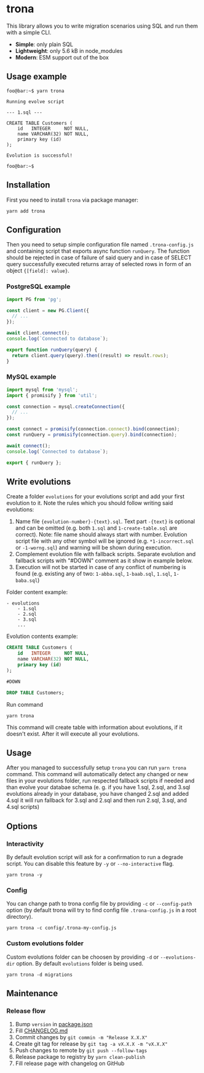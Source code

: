 # trona

This library allows you to write migration scenarios using SQL and run them with a simple CLI.

- **Simple**: only plain SQL
- **Lightweight**: only 5.6 kB in node_modules
- **Modern**: ESM support out of the box

## Usage example

```console
foo@bar:~$ yarn trona

Running evolve script

--- 1.sql ---

CREATE TABLE Customers (
    id   INTEGER     NOT NULL,
    name VARCHAR(32) NOT NULL,
    primary key (id)
);

Evolution is successful!

foo@bar:~$
```

## Installation

First you need to install `trona` via package manager:

```console
yarn add trona
```

## Configuration

Then you need to setup simple configuration file named `.trona-config.js` and containing script that exports async function `runQuery`. The function should be rejected in case of failure of said query and in case of SELECT query successfully executed returns array of selected rows in form of an object `{[field]: value}`.

### PostgreSQL example

```javascript
import PG from 'pg';

const client = new PG.Client({
  // ...
});

await client.connect();
console.log(`Connected to database`);

export function runQuery(query) {
  return client.query(query).then((result) => result.rows);
}
```

### MySQL example

```javascript
import mysql from 'mysql';
import { promisify } from 'util';

const connection = mysql.createConnection({
  // ...
});

const connect = promisify(connection.connect).bind(connection);
const runQuery = promisify(connection.query).bind(connection);

await connect();
console.log(`Connected to database`);

export { runQuery };
```

## Write evolutions

Create a folder `evolutions` for your evolutions script and add your first evolution to it. Note the rules which you should follow writing said evolutions:

1. Name file `{evolution-number}-{text}.sql`. Text part `-{text}` is optional and can be omitted (e.g. both `1.sql` and `1-create-table.sql` are correct). Note: file name should always start with number. Evolution script file with any other symbol will be ignored (e.g. `*1-incorrect.sql` or `-1-worng.sql`) and warning will be shown during execution.
2. Complement evolution file with fallback scripts. Separate evolution and fallback scripts with "#DOWN" comment as it show in example below.
3. Execution will not be started in case of any conflict of numbering is found (e.g. existing any of two: `1-abba.sql`, `1-baab.sql`, `1.sql`, `1-baba.sql`)

Folder content example:

```
- evolutions
    - 1.sql
    - 2.sql
    - 3.sql
    ...
```

Evolution contents example:

```sql
CREATE TABLE Customers (
    id   INTEGER     NOT NULL,
    name VARCHAR(32) NOT NULL,
    primary key (id)
);

#DOWN

DROP TABLE Customers;
```

Run command

```console
yarn trona
```

This command will create table with information about evolutions, if it doesn't exist. After it will execute all your evolutions.

## Usage

After you managed to successfully setup `trona` you can run `yarn trona` command. This command will automatically detect any changed or new files in your evolutions folder, run respected fallback scripts if needed and than evolve your databae schema (e. g. if you have 1.sql, 2.sql, and 3.sql evolutions already in your database, you have changed 2.sql and added 4.sql it will run fallback for 3.sql and 2.sql and then run 2.sql, 3.sql, and 4.sql scripts)

## Options

### Interactivity

By default evolution script will ask for a confirmation to run a degrade script. You can disable this feature by `-y` or `--no-interactive` flag.

```console
yarn trona -y
```

### Config

You can change path to trona config file by providing `-c` or `--config-path` option (by default trona will try to find config file `.trona-config.js` in a root directory).

```console
yarn trona -c config/.trona-my-config.js
```

### Custom evolutions folder

Custom evolutions folder can be choosen by providing `-d` or `--evolutions-dir` option. By default `evolutions` folder is being used.

```console
yarn trona -d migrations
```

## Maintenance

### Release flow

1. Bump `version` in [package.json](./package.json)
2. Fill [CHANGELOG.md](./CHANGELOG.md)
3. Commit changes by `git commin -m "Release X.X.X"`
4. Create git tag for release by `git tag -a vX.X.X -m "vX.X.X"`
5. Push changes to remote by `git push --follow-tags`
6. Release package to registry by `yarn clean-publish`
7. Fill release page with changelog on GitHub
